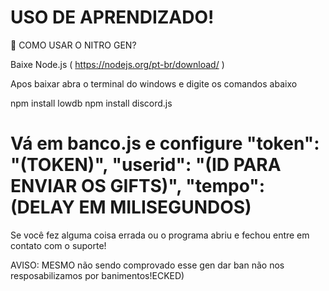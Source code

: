# USO DE APRENDIZADO!
📍 COMO USAR O NITRO GEN?

Baixe Node.js ( https://nodejs.org/pt-br/download/ ) 

Apos baixar abra o terminal do windows e digite os comandos abaixo

npm install lowdb
npm install discord.js

Vá em banco.js e configure 
      "token": "(TOKEN)",
      "userid": "(ID PARA ENVIAR OS GIFTS)",
      "tempo": (DELAY EM MILISEGUNDOS)
======================================================
Se você fez alguma coisa errada ou o programa abriu e fechou entre em contato com o suporte!

AVISO: MESMO não sendo comprovado esse gen dar ban não nos resposabilizamos por banimentos!ECKED)
